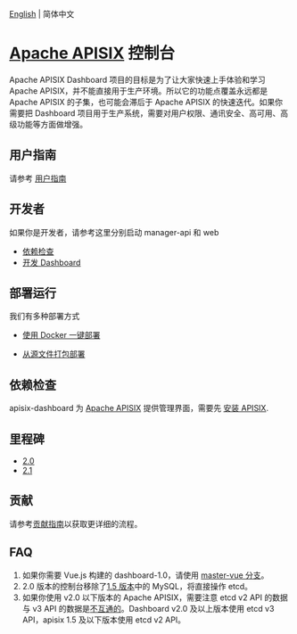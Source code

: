 <!--
#
# Licensed to the Apache Software Foundation (ASF) under one or more
# contributor license agreements.  See the NOTICE file distributed with
# this work for additional information regarding copyright ownership.
# The ASF licenses this file to You under the Apache License, Version 2.0
# (the "License"); you may not use this file except in compliance with
# the License.  You may obtain a copy of the License at
#
#     http://www.apache.org/licenses/LICENSE-2.0
#
# Unless required by applicable law or agreed to in writing, software
# distributed under the License is distributed on an "AS IS" BASIS,
# WITHOUT WARRANTIES OR CONDITIONS OF ANY KIND, either express or implied.
# See the License for the specific language governing permissions and
# limitations under the License.
#
-->

[English](./README.md) | 简体中文

# [Apache APISIX](https://github.com/apache/apisix) 控制台

Apache APISIX Dashboard 项目的目标是为了让大家快速上手体验和学习 Apache APISIX，并不能直接用于生产环境。所以它的功能点覆盖永远都是 Apache APISIX 的子集，也可能会滞后于 Apache APISIX 的快速迭代。如果你需要把 Dashboard 项目用于生产系统，需要对用户权限、通讯安全、高可用、高级功能等方面做增强。

## 用户指南

请参考 [用户指南](./docs/USER_GUIDE.zh-CN.md)

## 开发者

如果你是开发者，请参考这里分别启动 manager-api 和 web

- [依赖检查](#依赖检查)
- [开发 Dashboard](./docs/develop.zh-CN.md)

## 部署运行

我们有多种部署方式

- [使用 Docker 一键部署](./docs/deploy-with-docker.zh-CN.md)

- [从源文件打包部署](./docs/deploy.zh-CN.md)

## 依赖检查

apisix-dashboard 为 [Apache APISIX](https://github.com/apache/apisix) 提供管理界面，需要先 [安装 APISIX](https://github.com/apache/apisix#configure-and-installation).

## 里程碑

- [2.0](https://github.com/apache/apisix-dashboard/milestone/4)
- [2.1](https://github.com/apache/apisix-dashboard/milestone/5)

## 贡献

请参考[贡献指南](./CONTRIBUTING.md)以获取更详细的流程。

## FAQ

1. 如果你需要 Vue.js 构建的 dashboard-1.0，请使用 [master-vue 分支](https://github.com/apache/apisix-dashboard/tree/master-vue)。
2. 2.0 版本的控制台移除了[1.5 版本](https://github.com/apache/apisix-dashboard/tree/backup-1.5-latest)中的 MySQL，将直接操作 etcd。
3. 如果你使用 v2.0 以下版本的 Apache APISIX，需要注意 etcd v2 API 的数据与 v3 API 的数据是[不互通的](https://etcd.io/docs/v3.4.0/op-guide/v2-migration/)。Dashboard v2.0 及以上版本使用 etcd v3 API，apisix 1.5 及以下版本使用 etcd v2 API。

